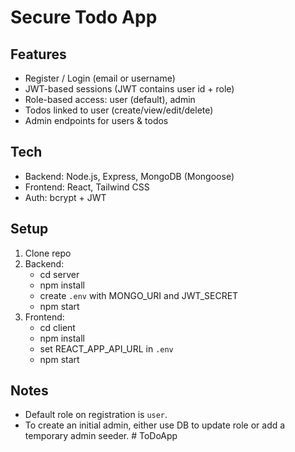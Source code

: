 # Secure Todo App

## Features

- Register / Login (email or username)
- JWT-based sessions (JWT contains user id + role)
- Role-based access: user (default), admin
- Todos linked to user (create/view/edit/delete)
- Admin endpoints for users & todos

## Tech

- Backend: Node.js, Express, MongoDB (Mongoose)
- Frontend: React, Tailwind CSS
- Auth: bcrypt + JWT

## Setup

1. Clone repo
2. Backend:
   - cd server
   - npm install
   - create `.env` with MONGO_URI and JWT_SECRET
   - npm start
3. Frontend:
   - cd client
   - npm install
   - set REACT_APP_API_URL in `.env`
   - npm start

## Notes

- Default role on registration is `user`.
- To create an initial admin, either use DB to update role or add a temporary admin seeder.
#   T o D o A p p  
 